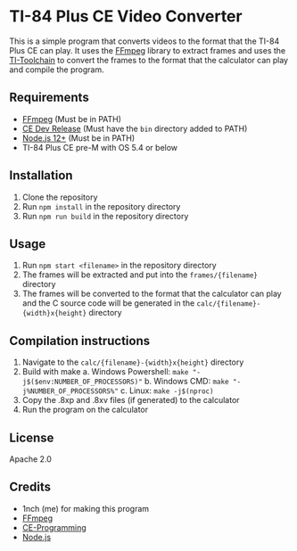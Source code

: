 # TI-84 Plus CE Video Converter

This is a simple program that converts videos to the format that the TI-84 Plus CE can play. It uses the [FFmpeg](https://ffmpeg.org/) library to extract frames and uses the [TI-Toolchain](https://github.com/CE-Programming/toolchain) to convert the frames to the format that the calculator can play and compile the program.

## Requirements

- [FFmpeg](https://ffmpeg.org/) (Must be in PATH)
- [CE Dev Release](https://github.com/CE-Programming/toolchain/releases/) (Must have the `bin` directory added to PATH)
- [Node.js 12+](https://nodejs.org/en/download/) (Must be in PATH)
- TI-84 Plus CE pre-M with OS 5.4 or below

## Installation

1. Clone the repository
2. Run `npm install` in the repository directory
3. Run `npm run build` in the repository directory

## Usage

1. Run `npm start <filename>` in the repository directory
2. The frames will be extracted and put into the `frames/{filename}` directory
3. The frames will be converted to the format that the calculator can play and the C source code will be generated in the `calc/{filename}-{width}x{height}` directory

## Compilation instructions

1. Navigate to the `calc/{filename}-{width}x{height}` directory
2. Build with make
  a. Windows Powershell: `make "-j$($env:NUMBER_OF_PROCESSORS)"`
  b. Windows CMD: `make "-j%NUMBER_OF_PROCESSORS%"`
  c. Linux: `make -j$(nproc)`
3. Copy the .8xp and .8xv files (if generated) to the calculator
4. Run the program on the calculator

## License

Apache 2.0

## Credits

- 1nch (me) for making this program
- [FFmpeg](https://ffmpeg.org/)
- [CE-Programming](https://github.com/CE-Programming)
- [Node.js](https://nodejs.org/en/)
